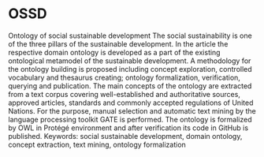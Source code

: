 # OSSD
Ontology of social sustainable development
The social sustainability is one of the three pillars of the sustainable development. 
In the article the respective domain ontology is developed as a part of the existing ontological metamodel of the sustainable development. 
А methodology for the ontology building is proposed including concept exploration, controlled vocabulary and thesaurus creating; ontology formalization, 
verification, querying and publication. The main concepts of the ontology are extracted from a text corpus covering well-established and authoritative sources, 
approved articles, standards and commonly accepted regulations of United Nations. 
For the purpose, manual selection and automatic text mining by the language processing toolkit GATE is performed. 
The ontology is formalized by OWL in Protégé environment and after verification its code in GitHub is published.
Keywords: social sustainable development, domain ontology, concept extraction, text mining, ontology formalization
